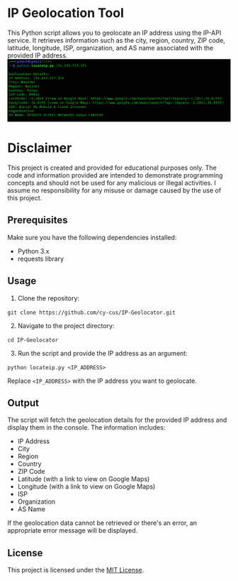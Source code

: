 # IP Geolocation Tool

This Python script allows you to geolocate an IP address using the IP-API service. It retrieves information such as the city, region, country, ZIP code, latitude, longitude, ISP, organization, and AS name associated with the provided IP address.
![Example Image](./ip--geolocator.png)

# Disclaimer

This project is created and provided for educational purposes only. The code and information provided are intended to demonstrate programming concepts and should not be used for any malicious or illegal activities. I assume no responsibility for any misuse or damage caused by the use of this project.

## Prerequisites

Make sure you have the following dependencies installed:

- Python 3.x
- requests library

## Usage

1. Clone the repository:

```git clone https://github.com/cy-cus/IP-Geolocator.git```


2. Navigate to the project directory:

```cd IP-Geolocator```


3. Run the script and provide the IP address as an argument:

```python locateip.py <IP_ADDRESS>```


Replace `<IP_ADDRESS>` with the IP address you want to geolocate.

## Output

The script will fetch the geolocation details for the provided IP address and display them in the console. The information includes:

- IP Address
- City
- Region
- Country
- ZIP Code
- Latitude (with a link to view on Google Maps)
- Longitude (with a link to view on Google Maps)
- ISP
- Organization
- AS Name

If the geolocation data cannot be retrieved or there's an error, an appropriate error message will be displayed.

## License

This project is licensed under the [MIT License](LICENSE).


